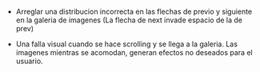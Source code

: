 * Arreglar una distribucion incorrecta en las flechas de previo y siguiente en la galeria de imagenes (La flecha de next invade espacio de la de prev)

* Una falla visual cuando se hace scrolling y se llega a la galeria. Las imagenes mientras se acomodan, generan efectos no deseados para el usuario.
